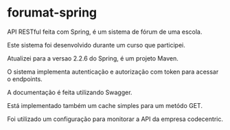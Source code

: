 # forumat-spring
API RESTful feita com Spring, é um sistema de fórum de uma escola.

Este sistema foi desenvolvido durante um curso que participei.

Atualizei para a versao 2.2.6 do Spring, é um projeto Maven.

O sistema implementa autenticação e autorização com token para acessar o endpoints.

A documentação é feita utilizando Swagger.

Está implementado também um cache simples para um metódo GET.

Foi utilizado um configuração para monitorar a API da empresa codecentric.
